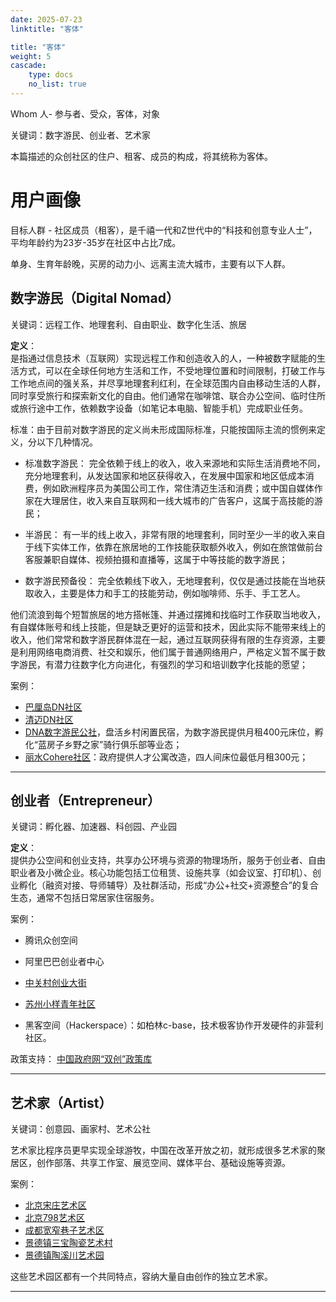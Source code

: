 ```yaml
---
date: 2025-07-23
linktitle: "客体"

title: "客体"
weight: 5
cascade:
    type: docs
    no_list: true
---
```


Whom 人- 参与者、受众，客体，对象  

关键词：数字游民、创业者、艺术家


本篇描述的众创社区的住户、租客、成员的构成，将其统称为客体。


# 用户画像

目标人群 - 社区成员（租客），是千禧一代和Z世代中的“科技和创意专业人士”，平均年龄约为23岁-35岁在社区中占比7成。

单身、生育年龄晚，买房的动力小、远离主流大城市，主要有以下人群。



## 数字游民（Digital Nomad）

关键词：远程工作、地理套利、自由职业、数字化生活、旅居

**定义**：  
是指通过信息技术（互联网）实现远程工作和创造收入的人，一种被数字赋能的生活方式，可以在全球任何地方生活和工作，不受地理位置和时间限制，打破工作与工作地点间的强关系，并尽享地理套利红利，在全球范围内自由移动生活的人群，同时享受旅行和探索新文化的自由。他们通常在咖啡馆、联合办公空间、临时住所或旅行途中工作，依赖数字设备（如笔记本电脑、智能手机）完成职业任务。  


标准：由于目前对数字游民的定义尚未形成国际标准，只能按国际主流的惯例来定义，分以下几种情况。

- 标准数字游民：
完全依赖于线上的收入，收入来源地和实际生活消费地不同，充分地理套利，从发达国家和地区获得收入，在发展中国家和地区低成本消费，例如欧洲程序员为美国公司工作，常住清迈生活和消费；或中国自媒体作家在大理居住，收入来自互联网和一线大城市的广告客户，这属于高技能的游民；

- 半游民：
有一半的线上收入，非常有限的地理套利，同时至少一半的收入来自于线下实体工作，依靠在旅居地的工作技能获取额外收入，例如在旅馆做前台客服兼职自媒体、视频拍摄和直播等，这属于中等技能的数字游民；

- 数字游民预备役：
完全依赖线下收入，无地理套利，仅仅是通过技能在当地获取收入，主要是体力和手工的技能劳动，例如咖啡师、乐手、手工艺人。

他们流浪到每个短暂旅居的地方搭帐篷、并通过摆摊和找临时工作获取当地收入，有自媒体账号和线上技能，但是缺乏更好的运营和技术，因此实际不能带来线上的收入，他们常常和数字游民群体混在一起，通过互联网获得有限的生存资源，主要是利用网络电商消费、社交和娱乐，他们属于普通网络用户，严格定义暂不属于数字游民，有潜力往数字化方向进化，有强烈的学习和培训数字化技能的愿望；


案例：
- [巴厘岛DN社区](https://bali.com/guide-to-moving-and-living-in-bali/digital-nomads-bali/)
- [清迈DN社区](https://lostandlore.com/chiang-mais-best-kept-secrets-for-digital-nomads/)
- [DNA数字游民公社](https://mp.weixin.qq.com/s/-5O0NSI9z8aJoeIQgDMExw)，盘活乡村闲置民宿，为数字游民提供月租400元床位，孵化“蓝房子乡野之家”骑行俱乐部等业态；
- [丽水Cohere社区](https://mp.weixin.qq.com/s/EwgPGFZfPWmA83o1geQwzw)：政府提供人才公寓改造，四人间床位最低月租300元；  


---

## 创业者（Entrepreneur）

关键词：孵化器、加速器、科创园、产业园

**定义**：  
提供办公空间和创业支持，共享办公环境与资源的物理场所，服务于创业者、自由职业者及小微企业。核心功能包括工位租赁、设施共享（如会议室、打印机）、创业孵化（融资对接、导师辅导）及社群活动，形成“办公+社交+资源整合”的复合生态，通常不包括日常居家住宿服务。  

案例：
- 腾讯众创空间
- 阿里巴巴创业者中心
- [中关村创业大街](https://www.z-innoway.com/)
- [苏州小样青年社区](http://www.isip.cn/incubator/view?space_id=68)

- 黑客空间（Hackerspace）：如柏林c-base，技术极客协作开发硬件的非营利社区。

政策支持：
[中国政府网“双创”政策库](https://www.gov.cn/zhengce/shuangchuangzck/index.htm)


---
## 艺术家（Artist）

关键词：创意园、画家村、艺术公社

艺术家比程序员更早实现全球游牧，中国在改革开放之初，就形成很多艺术家的聚居区，创作部落、共享工作室、展览空间、媒体平台、基础设施等资源。

案例：
- [北京宋庄艺术区](http://www.songzhuangartcenter.com)
- [北京798艺术区](https://www.798artdistrict.com.cn/)
- [成都宽窄巷子艺术区](https://www.kzxz.com.cn)
- [景德镇三宝陶瓷艺术村](http://sanbaoceramicartvillage.com/)
- [景德镇陶溪川艺术园](http://www.jingdezhenstudio.com/)

这些艺术园区都有一个共同特点，容纳大量自由创作的独立艺术家。

---



